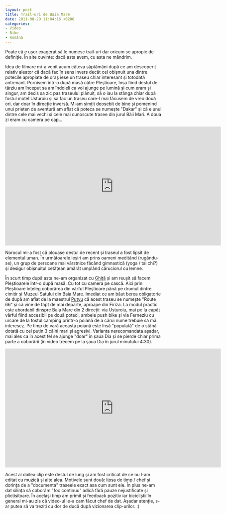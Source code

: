 ```yaml
---
layout: post
title: Trail-uri de Baia Mare
date: 2011-08-29 11:04:16 +0200
categories:
- Video
- Bike
- Română
---
```

Poate că e ușor exagerat să le numesc trail-uri dar oricum se apropie de definiție. În alte cuvinte: dacă asta avem, cu asta ne mândrim.

Idea de filmare mi-a venit acum câteva săptămâni după ce am descoperit relativ aleator că dacă fac în sens invers decât cel obișnuit una dintre potecile apropiate de oraș iese un traseu chiar interesant și totodată antrenant. Pornisem într-o după masă către Pleștioare, însa fiind destul de târziu am început sa am îndoieli ca voi ajunge pe lumină și cum eram și singur, am decis sa zic pas traseului plănuit, să o iau la stânga chiar după fostul motel Usturoiu și sa fac un traseu care-l mai făcusem de vreo două ori, dar doar în direcție inversă. M-am simțit deosebit de bine și pomenind unui prieten de aventură am aflat că poteca se numește "Dakar" și că e unul dintre cele mai vechi și cele mai cunoscute trasee din jurul Băii Mari. A doua zi eram cu camera pe cap...

<iframe width="693" height="382" src="http://www.youtube.com/embed/DLisIEoomoU" frameborder="0" allowfullscreen></iframe>

Norocul mi-a fost că plouase destul de recent și traseul a fost lipsit de elementul uman. În următoarele ieșiri am prins oameni meditând (rugându-se), un grup de persoane mai vârstnice făcând gimnastică (yoga / tai chi?) și desigur obișnuitul cetățean amărât umplând căruciorul cu lemne.

În scurt timp după asta ne-am organizat cu <a href="https://www.facebook.com/ghitzuca">Ghiță</a> și am reușit să facem Pleștioarele într-o după masă. Cu tot cu camera pe cască. Aici prin Pleștioare înțeleg coborârea din vârful Pleștioare până pe drumul dintre cimitir și Muzeul Satului din Baia Mare. Imediat ce am băut berea obligatorie de după am aflat de la maestrul <a href="https://www.facebook.com/putyu.redbully">Putyu</a> că acest traseu se numește "Route 66" și că vine de fapt de mai departe, aproape din Firiza. La modul practic este abordabil dinspre Baia Mare din 2 direcții: via Usturoiu, mai pe la capăt vârful fiind accesibil pe două poteci, ambele push bike și via Ferneziu cu urcare de la fostul camping printr-o poiană de a cărui nume trebuie să mă interesez. Pe timp de vară aceasta poiană este însă "populată" de o stână dotată cu cel puțin 3 câini mari și agresivi. Varianta nerecomandata așadar, mai ales ca în acest fel se ajunge "doar" în șaua Dia și se pierde chiar prima parte a coborârii (în video trecem pe la șaua Dia în jurul minutului 4:30).

<iframe width="693" height="382" src="http://www.youtube.com/embed/sCCtjy4JdAg" frameborder="0" allowfullscreen></iframe>

Acest al doilea clip este destul de lung și am fost criticat de ce nu l-am editat cu muzică și alte alea. Motivele sunt două: lipsa de timp / chef și dorința de a "documenta" traseele exact asa cum sunt ele. În plus ne-am dat silința să coborâm "foc continuu" adică fără pauze nejustificate și plictisitoare. În același timp am primit și feedback pozitiv iar bicicliștii în general mi-au zis că video-ul le-a cam făcut chef de dat. Așadar atenție, s-ar putea să va treziți cu dor de ducă după vizionarea clip-urilor. :)

